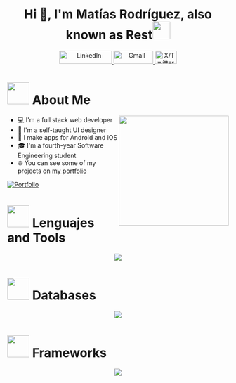<h1 align="center">Hi 👋, I'm Matías Rodríguez, also known as Rest<img height="40" src="https://emoji.gg/assets/emoji/7333-parrotdance.gif"></h1>

<p align="center">
  <!-- LinkedIn Icon -->
  <a href="https://www.linkedin.com/in/mat%C3%ADas-rodr%C3%ADguez-11294423a/" target="_blank">
    <img src="https://img.shields.io/badge/linkedin-%230077B5.svg?style=for-the-badge&logo=linkedin&logoColor=white" alt="LinkedIn" width="120" height="30">
  </a>
  
  <!-- Gmail Icon -->
  <a href="mailto:rodriguez.bastidas.matias@gmail.com" target="_blank">
    <img src="https://img.shields.io/badge/Gmail-D14836?style=for-the-badge&logo=gmail&logoColor=white" alt="Gmail" width="90" height="30">
  </a>
  
  <!-- X (Twitter) Icon -->
  <a href="https://x.com/tu-usuario" target="_blank">
    <img src="https://img.shields.io/badge/X-%23000000.svg?style=for-the-badge&logo=X&logoColor=white" alt="X/Twitter" width="50" height="30">
  </a>
</p>

# <picture><img src="https://github.com/7oSkaaa/7oSkaaa/blob/main/Images/about_me.gif?raw=true" width="50px"></picture> About Me
<picture>
  <img align="right" src="https://github.com/7oSkaaa/7oSkaaa/blob/main/Images/Right_Side.gif?raw=true" width="250px">
</picture>

* 💻 I'm a full stack web developer  
* 🎨 I'm a self-taught UI designer  
* 📱 I make apps for Android and iOS  
* 🎓 I'm a fourth-year Software Engineering student  
* 🌐 You can see some of my projects on [my portfolio](https://portafolio-five-weld.vercel.app/)  


<p align="left">
  <a href="https://portafolio-five-weld.vercel.app/">
    <img alt="Portfolio" title="Portfolio" src="https://img.shields.io/badge/-Portfolio-000000?style=for-the-badge&logo=koding&logoColor=white">
  </a>
</p>

# <picture><img src="https://cdn-icons-png.flaticon.com/512/9670/9670733.png" width="50px"></picture> Lenguajes and Tools
<!--tech stack icons-->
<p align="center">
  <a href="https://skillicons.dev">
    <img src="https://skillicons.dev/icons?i=git,aws,html,css,javascript,ts,py,java,docker,nodejs,postman&perline=14" />
  </a>
</p>

# <picture><img src="https://cdn-icons-png.flaticon.com/512/9850/9850812.png" width="50px"></picture> Databases
<p align="center">
  <a href="https://skillicons.dev">
    <img src="https://skillicons.dev/icons?i=firebase,mysql,postgres,sqlite,mongodb&perline=14" />
  </a>
</p>

# <picture><img src="https://cdn-icons-png.flaticon.com/512/6878/6878914.png" width="50px"></picture> Frameworks
<p align="center">
  <a href="https://skillicons.dev">
    <img src="https://skillicons.dev/icons?i=express,spring,django,react,vue,angular,tailwind,bootstrap,materialui&perline=14" />
  </a>
</p>


